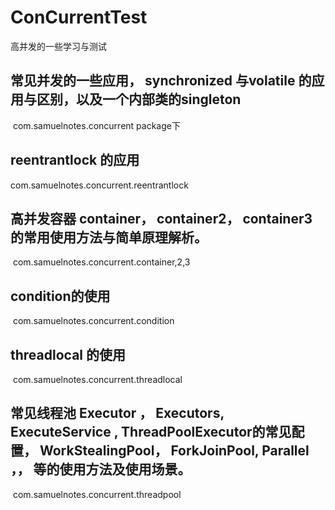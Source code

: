 # ConCurrentTest
高并发的一些学习与测试
## 常见并发的一些应用， synchronized 与volatile 的应用与区别，以及一个内部类的singleton
  com.samuelnotes.concurrent package下
## reentrantlock 的应用
  com.samuelnotes.concurrent.reentrantlock
## 高并发容器 container， container2， container3 的常用使用方法与简单原理解析。
 com.samuelnotes.concurrent.container,2,3
## condition的使用 
 com.samuelnotes.concurrent.condition
## threadlocal 的使用
 com.samuelnotes.concurrent.threadlocal
## 常见线程池 Executor ， Executors, ExecuteService , ThreadPoolExecutor的常见配置， WorkStealingPool， ForkJoinPool, Parallel ，， 等的使用方法及使用场景。 
 com.samuelnotes.concurrent.threadpool
